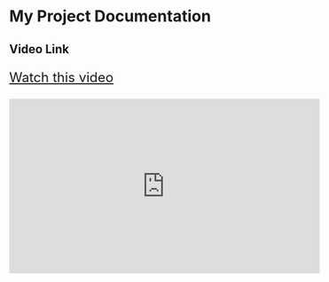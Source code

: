 # My Project Documentation

## Video Link

<p style="font-size: 24px;">
    <a href="https://drive.google.com/file/d/1k0SCXwnG0Jo_lm72RX5jHUHeHeY7auEa/view?usp=drive_link">
        Watch this video
    </a>
</p>


<iframe width="560" height="315" src="https://www.youtube.com/embed/QkSmNLaIF20" frameborder="0" allow="accelerometer; autoplay; clipboard-write; encrypted-media; gyroscope; picture-in-picture" allowfullscreen></iframe>
